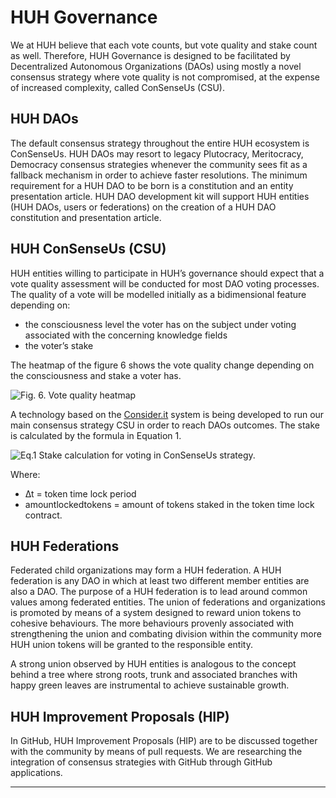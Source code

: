 # HUH Governance

We at HUH believe that each vote counts, but vote quality and stake count as well. Therefore, HUH Governance is designed to be facilitated by Decentralized Autonomous Organizations (DAOs) using mostly a novel consensus strategy where vote quality is not compromised, at the expense of increased complexity, called ConSenseUs (CSU).

## HUH DAOs

The default consensus strategy throughout the entire HUH ecosystem is ConSenseUs. HUH DAOs may resort to legacy Plutocracy, Meritocracy, Democracy consensus strategies whenever the community sees fit as a fallback mechanism in order to achieve faster resolutions. The minimum requirement for a HUH DAO to be born is a constitution and an entity presentation article. HUH DAO development kit will support HUH entities (HUH DAOs, users or federations) on the creation of a HUH DAO constitution and presentation article.

## HUH ConSenseUs (CSU)



HUH entities willing to participate in HUH’s governance should expect that a vote quality assessment will be conducted for most DAO voting processes. The quality of a vote will be modelled initially as a bidimensional feature depending on:

* the consciousness level the voter has on the subject under voting associated with the concerning knowledge fields
* the voter’s stake

The heatmap of the figure 6 shows the vote quality change depending on the consciousness and stake a voter has.



![Fig. 6. Vote quality heatmap](https://lh5.googleusercontent.com/pTBo9oKMIicODlbZCGU2GORb0Gkj-TenVlqU\_PldTwXCBftc7G5aFL3\_jrJ\_E-PCmXx9jzG6qLx1zpnQjQY1B3BShQV5al3A6SFAsZuuvEfZ6zSQKiV45qfEXEOrwpbHQJ6m83-Q)



A technology based on the [Consider.it](https://consider.it) system is being developed to run our main consensus strategy CSU in order to reach DAOs outcomes. The stake is calculated by the formula in Equation 1.

![Eq.1 Stake calculation for voting in ConSenseUs strategy.](https://lh5.googleusercontent.com/YsQWfBlE3ysibvFmdJ44epPtlh6ehp7EaWeSSD-UBFxLJTxzBnaytPKWrpTJ8u7B5TWII4bQsV-weLCeSWCTWuNzBBXNN4aNvmJSHGYl7v\_I1lvgPBfKFvkyVlsOgyOoO9MT2r5G)

Where:

* ∆t = token time lock period
* amountlockedtokens = amount of tokens staked in the token time lock contract.

## HUH Federations

Federated child organizations may form a HUH federation. A HUH federation is any DAO in which at least two different member entities are also a DAO. The purpose of a HUH federation is to lead around common values among federated entities. The union of federations and organizations is promoted by means of a system designed to reward union tokens to cohesive behaviours. The more behaviours provenly associated with strengthening the union and combating division within the community more HUH union tokens will be granted to the responsible entity.

A strong union observed by HUH entities is analogous to the concept behind a tree where strong roots, trunk and associated branches with happy green leaves are instrumental to achieve sustainable growth.

## HUH Improvement Proposals (HIP)

In GitHub, HUH Improvement Proposals (HIP) are to be discussed together with the community by means of pull requests. We are researching the integration of consensus strategies with GitHub through GitHub applications.

****
